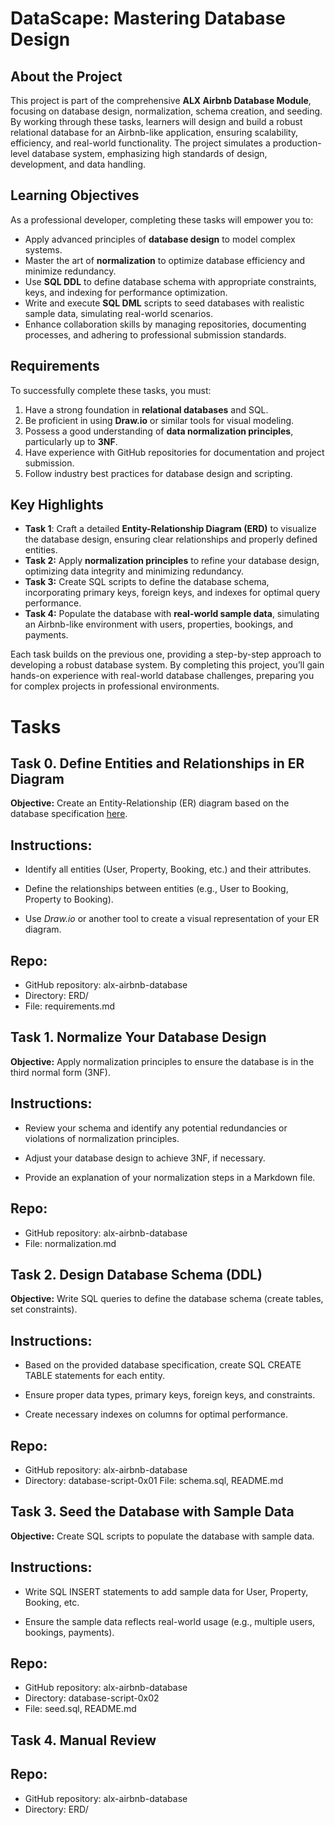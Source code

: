 # DataScape: Mastering Database Design

## About the Project
This project is part of the comprehensive **ALX Airbnb Database Module**, focusing on database design, normalization, schema creation, and seeding. By working through these tasks, learners will design and build a robust relational database for an Airbnb-like application, ensuring scalability, efficiency, and real-world functionality. The project simulates a production-level database system, emphasizing high standards of design, development, and data handling.

## Learning Objectives
As a professional developer, completing these tasks will empower you to:

- Apply advanced principles of **database design** to model complex systems.
- Master the art of **normalization** to optimize database efficiency and minimize redundancy.
- Use **SQL DDL** to define database schema with appropriate constraints, keys, and indexing for performance optimization.
- Write and execute **SQL DML** scripts to seed databases with realistic sample data, simulating real-world scenarios.
- Enhance collaboration skills by managing repositories, documenting processes, and adhering to professional submission standards.

## Requirements
To successfully complete these tasks, you must:

1. Have a strong foundation in **relational databases** and SQL.
2. Be proficient in using **Draw.io** or similar tools for visual modeling.
3. Possess a good understanding of **data normalization principles**, particularly up to **3NF**.
4. Have experience with GitHub repositories for documentation and project submission.
5. Follow industry best practices for database design and scripting.

## Key Highlights
- **Task 1**: Craft a detailed **Entity-Relationship Diagram (ERD)** to visualize the database design, ensuring clear relationships and properly defined entities.
- **Task 2:** Apply **normalization principles** to refine your database design, optimizing data integrity and minimizing redundancy.
- **Task 3:** Create SQL scripts to define the database schema, incorporating primary keys, foreign keys, and indexes for optimal query performance.
- **Task 4:** Populate the database with **real-world sample data**, simulating an Airbnb-like environment with users, properties, bookings, and payments.

Each task builds on the previous one, providing a step-by-step approach to developing a robust database system. By completing this project, you’ll gain hands-on experience with real-world database challenges, preparing you for complex projects in professional environments.

# Tasks
## Task 0. **Define Entities and Relationships in ER Diagram**

**Objective:** Create an Entity-Relationship (ER) diagram based on the database specification [here]().

## Instructions:

- Identify all entities (User, Property, Booking, etc.) and their attributes.

- Define the relationships between entities (e.g., User to Booking, Property to Booking).

- Use *Draw.io* or another tool to create a visual representation of your ER diagram.

## Repo:

- GitHub repository: alx-airbnb-database
- Directory: ERD/
- File: requirements.md

## Task 1. Normalize Your Database Design

**Objective:** Apply normalization principles to ensure the database is in the third normal form (3NF).

## Instructions:

- Review your schema and identify any potential redundancies or violations of normalization principles.

- Adjust your database design to achieve 3NF, if necessary.

- Provide an explanation of your normalization steps in a Markdown file.

## Repo:

- GitHub repository: alx-airbnb-database
- File: normalization.md

## Task 2. Design Database Schema (DDL)

**Objective:** Write SQL queries to define the database schema (create tables, set constraints).

## Instructions:

- Based on the provided database specification, create SQL CREATE TABLE statements for each entity.

- Ensure proper data types, primary keys, foreign keys, and constraints.

- Create necessary indexes on columns for optimal performance.

## Repo:

- GitHub repository: alx-airbnb-database
- Directory: database-script-0x01
File: schema.sql, README.md

## Task 3. Seed the Database with Sample Data

**Objective:** Create SQL scripts to populate the database with sample data.

## Instructions:

- Write SQL INSERT statements to add sample data for User, Property, Booking, etc.

- Ensure the sample data reflects real-world usage (e.g., multiple users, bookings, payments).

## Repo:

- GitHub repository: alx-airbnb-database
- Directory: database-script-0x02
- File: seed.sql, README.md

## Task 4. Manual Review

## Repo:

- GitHub repository: alx-airbnb-database
- Directory: ERD/

